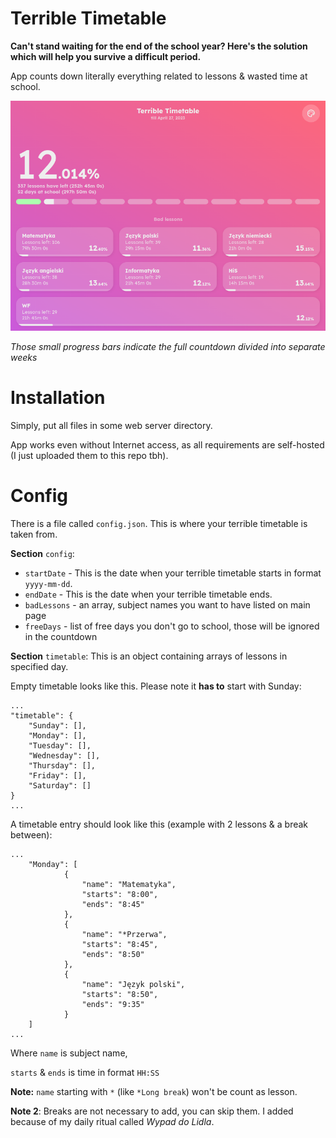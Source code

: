 # Terrible Timetable

**Can't stand waiting for the end of the school year? Here's the solution which will help you survive a difficult period.**

App counts down literally everything related to lessons & wasted time at school.

<img max-width="400" src="screenshots/preview.png">

_Those small progress bars indicate the full countdown divided into separate weeks_

# Installation
Simply, put all files in some web server directory.

App works even without Internet access, as all requirements are self-hosted (I just uploaded them to this repo tbh).

# Config
There is a file called `config.json`. This is where your terrible timetable is taken from.

**Section** `config`:
- `startDate` - This is the date when your terrible timetable starts in format `yyyy-mm-dd`.
- `endDate` - This is the date when your terrible timetable ends.
- `badLessons` - an array, subject names you want to have listed on main page
- `freeDays` -  list of free days you don't go to school, those will be ignored in the countdown

**Section** `timetable`:
This is an object containing arrays of lessons in specified day.

Empty timetable looks like this. Please note it **has to** start with Sunday:
```
...
"timetable": {
	"Sunday": [],
	"Monday": [],
	"Tuesday": [],
	"Wednesday": [],
	"Thursday": [],
	"Friday": [],
	"Saturday": []
}
...
```

A timetable entry should look like this (example with 2 lessons & a break between):
```
...
    "Monday": [
            {
                "name": "Matematyka",
                "starts": "8:00",
                "ends": "8:45"
            },
            {
                "name": "*Przerwa",
                "starts": "8:45",
                "ends": "8:50"
            },
            {
                "name": "Język polski",
                "starts": "8:50",
                "ends": "9:35"
            }
    ]
...
```
Where `name` is subject name,

`starts` & `ends` is time in format `HH:SS`

**Note:** `name` starting with `*` (like `*Long break`) won't be count as lesson.

**Note 2**: Breaks are not necessary to add, you can skip them. I added because of my daily ritual called _Wypad do Lidla_.
